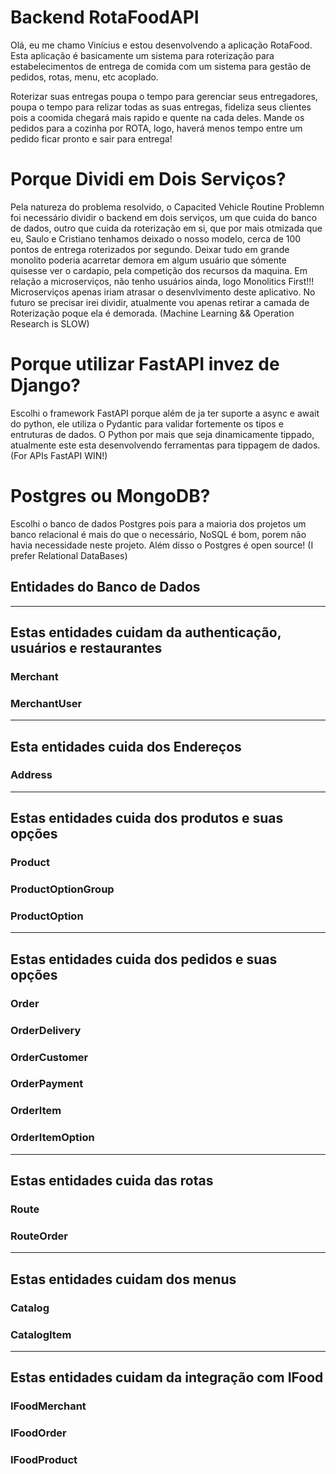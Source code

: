 # Backend RotaFoodAPI

Olá, eu me chamo Vinícius e estou desenvolvendo a aplicação RotaFood. Esta 
aplicação é basicamente um sistema para roterização para estabelecimentos de 
entrega de comida com um sistema para gestão de pedidos, rotas, menu, etc acoplado.

Roterizar suas entregas poupa o tempo para gerenciar seus entregadores, poupa 
o tempo para relizar todas as suas entregas, fideliza seus clientes pois a 
coomida chegará mais rapido e quente na cada deles. Mande os pedidos para a 
cozinha por ROTA, logo, haverá menos tempo entre um pedido ficar pronto e sair 
para entrega!

# Porque Dividi em Dois Serviços?

Pela natureza do problema resolvido, o Capacited Vehicle Routine Problemn foi necessário 
dividir o backend em dois serviços, um que cuida do banco de dados, outro que cuida da 
roterização em si, que por mais otmizada que eu, Saulo e Cristiano tenhamos deixado o 
nosso modelo, cerca de 100 pontos de entrega roterizados por segundo. Deixar tudo em grande 
monolito poderia acarretar demora em algum usuário que sómente quisesse ver o cardapio, 
pela competição dos recursos da maquina.
Em relação a microserviços, não tenho usuários ainda, logo Monolitics First!!! Microserviços 
apenas iriam atrasar o desenvlvimento deste aplicativo. No futuro se precisar irei dividir, 
atualmente vou apenas retirar a camada de Roterização poque ela é demorada.
(Machine Learning && Operation Research is SLOW)

# Porque utilizar FastAPI invez de Django?

Escolhi o framework FastAPI porque além de ja ter suporte a async e await do python, ele 
utiliza o Pydantic para validar fortemente os tipos e entruturas de dados. O Python por 
mais que seja dinamicamente tippado, atualmente este esta desenvolvendo ferramentas para 
tippagem de dados.
(For APIs FastAPI WIN!)


# Postgres ou MongoDB?

Escolhi o banco de dados Postgres pois para a maioria dos projetos um banco relacional é 
mais do que o necessário, NoSQL é bom, porem não havia necessidade neste projeto. 
Além disso o Postgres é open source!
(I prefer Relational DataBases)



## Entidades do Banco de Dados

***
## Estas entidades cuidam da authenticação, usuários e restaurantes
### Merchant
### MerchantUser

***
## Esta entidades cuida dos Endereços
### Address

***
## Estas entidades cuida dos produtos e suas opções
### Product
### ProductOptionGroup
### ProductOption

***
## Estas entidades cuida dos pedidos e suas opções
### Order
### OrderDelivery
### OrderCustomer
### OrderPayment
### OrderItem
### OrderItemOption

***
## Estas entidades cuida das rotas
### Route
### RouteOrder

***
## Estas entidades cuidam dos menus
### Catalog
### CatalogItem

***
## Estas entidades cuidam da integração com IFood
### IFoodMerchant
### IFoodOrder
### IFoodProduct
